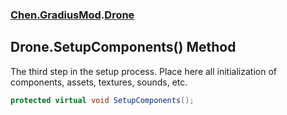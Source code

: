 
### [Chen.GradiusMod](./Chen-GradiusMod 'Chen.GradiusMod').[Drone](./Chen-GradiusMod-Drone 'Chen.GradiusMod.Drone')

## Drone.SetupComponents() Method
The third step in the setup process. Place here all initialization of components, assets, textures, sounds, etc.  
```csharp
protected virtual void SetupComponents();
```
